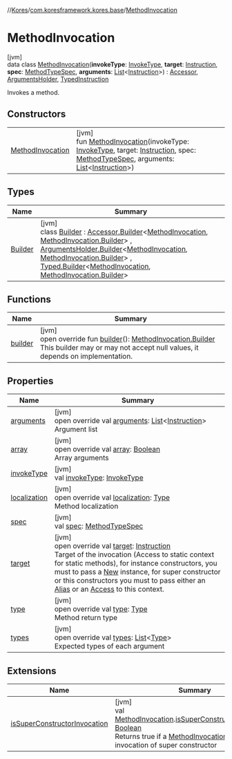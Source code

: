 //[Kores](../../../index.md)/[com.koresframework.kores.base](../index.md)/[MethodInvocation](index.md)

# MethodInvocation

[jvm]\
data class [MethodInvocation](index.md)(**invokeType**: [InvokeType](../-invoke-type/index.md), **target**: [Instruction](../../com.koresframework.kores/-instruction/index.md), **spec**: [MethodTypeSpec](../../com.koresframework.kores.common/-method-type-spec/index.md), **arguments**: [List](https://kotlinlang.org/api/latest/jvm/stdlib/kotlin.collections/-list/index.html)<[Instruction](../../com.koresframework.kores/-instruction/index.md)>) : [Accessor](../-accessor/index.md), [ArgumentsHolder](../-arguments-holder/index.md), [TypedInstruction](../-typed-instruction/index.md)

Invokes a method.

## Constructors

| | |
|---|---|
| [MethodInvocation](-method-invocation.md) | [jvm]<br>fun [MethodInvocation](-method-invocation.md)(invokeType: [InvokeType](../-invoke-type/index.md), target: [Instruction](../../com.koresframework.kores/-instruction/index.md), spec: [MethodTypeSpec](../../com.koresframework.kores.common/-method-type-spec/index.md), arguments: [List](https://kotlinlang.org/api/latest/jvm/stdlib/kotlin.collections/-list/index.html)<[Instruction](../../com.koresframework.kores/-instruction/index.md)>) |

## Types

| Name | Summary |
|---|---|
| [Builder](-builder/index.md) | [jvm]<br>class [Builder](-builder/index.md) : [Accessor.Builder](../-accessor/-builder/index.md)<[MethodInvocation](index.md), [MethodInvocation.Builder](-builder/index.md)> , [ArgumentsHolder.Builder](../-arguments-holder/-builder/index.md)<[MethodInvocation](index.md), [MethodInvocation.Builder](-builder/index.md)> , [Typed.Builder](../-typed/-builder/index.md)<[MethodInvocation](index.md), [MethodInvocation.Builder](-builder/index.md)> |

## Functions

| Name | Summary |
|---|---|
| [builder](builder.md) | [jvm]<br>open override fun [builder](builder.md)(): [MethodInvocation.Builder](-builder/index.md)<br>This builder may or may not accept null values, it depends on implementation. |

## Properties

| Name | Summary |
|---|---|
| [arguments](arguments.md) | [jvm]<br>open override val [arguments](arguments.md): [List](https://kotlinlang.org/api/latest/jvm/stdlib/kotlin.collections/-list/index.html)<[Instruction](../../com.koresframework.kores/-instruction/index.md)><br>Argument list |
| [array](array.md) | [jvm]<br>open override val [array](array.md): [Boolean](https://kotlinlang.org/api/latest/jvm/stdlib/kotlin/-boolean/index.html)<br>Array arguments |
| [invokeType](invoke-type.md) | [jvm]<br>val [invokeType](invoke-type.md): [InvokeType](../-invoke-type/index.md) |
| [localization](localization.md) | [jvm]<br>open override val [localization](localization.md): [Type](https://docs.oracle.com/javase/8/docs/api/java/lang/reflect/Type.html)<br>Method localization |
| [spec](spec.md) | [jvm]<br>val [spec](spec.md): [MethodTypeSpec](../../com.koresframework.kores.common/-method-type-spec/index.md) |
| [target](target.md) | [jvm]<br>open override val [target](target.md): [Instruction](../../com.koresframework.kores/-instruction/index.md)<br>Target of the invocation (Access to static context for static methods), for instance constructors, you must to pass a [New](../-new/index.md) instance, for super constructor or this constructors you must to pass either an [Alias](../-alias/index.md) or an [Access](../-access/index.md) to this context. |
| [type](type.md) | [jvm]<br>open override val [type](type.md): [Type](https://docs.oracle.com/javase/8/docs/api/java/lang/reflect/Type.html)<br>Method return type |
| [types](types.md) | [jvm]<br>open override val [types](types.md): [List](https://kotlinlang.org/api/latest/jvm/stdlib/kotlin.collections/-list/index.html)<[Type](https://docs.oracle.com/javase/8/docs/api/java/lang/reflect/Type.html)><br>Expected types of each argument |

## Extensions

| Name | Summary |
|---|---|
| [isSuperConstructorInvocation](../is-super-constructor-invocation.md) | [jvm]<br>val [MethodInvocation](index.md).[isSuperConstructorInvocation](../is-super-constructor-invocation.md): [Boolean](https://kotlinlang.org/api/latest/jvm/stdlib/kotlin/-boolean/index.html)<br>Returns true if a [MethodInvocation](index.md) is a invocation of super constructor |

